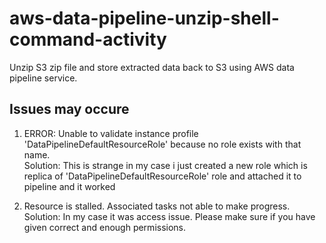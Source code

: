 # aws-data-pipeline-unzip-shell-command-activity
Unzip S3 zip file and store extracted data back to S3 using AWS data pipeline service.

## Issues may occure
1. ERROR: Unable to validate instance profile 'DataPipelineDefaultResourceRole' because no role exists with that name.  
Solution: This is strange in my case i just created a new role which is replica of 'DataPipelineDefaultResourceRole' role and attached it to pipeline and it worked

2. Resource is stalled. Associated tasks not able to make progress.   
Solution: In my case it was access issue. Please make sure if you have given correct and enough permissions.
